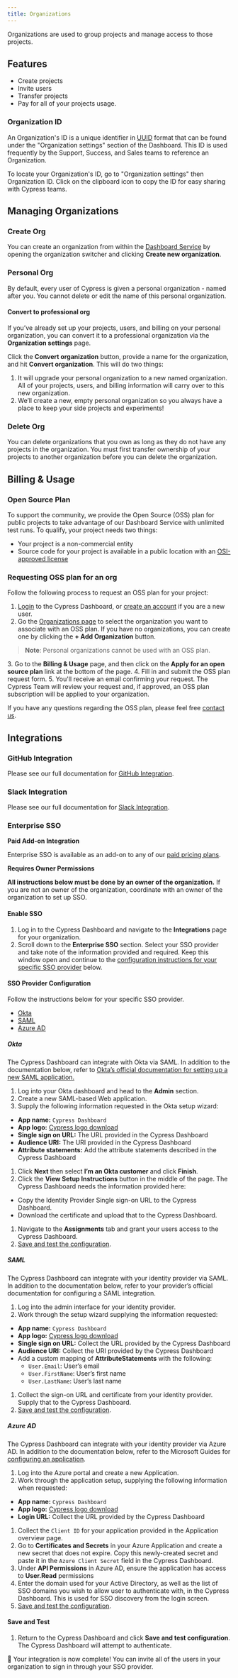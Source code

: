 ```yaml
---
title: Organizations
---
```


Organizations are used to group projects and manage access to those projects.

<DocsImage src="/img/dashboard/organizations-listed-in-dashboard.png" alt="Organizations"  width-600 ></DocsImage>

## Features

- Create projects
- Invite users
- Transfer projects
- Pay for all of your projects usage.

### Organization ID

An Organization's ID is a unique identifier in [UUID](https://tools.ietf.org/html/rfc4122) format that can be found under the "Organization settings" section of the Dashboard. This ID is used frequently by the Support, Success, and Sales teams to reference an Organization.

To locate your Organization's ID, go to "Organization settings" then Organization ID. Click on the clipboard icon to copy the ID for easy sharing with Cypress teams.

<DocsImage src="/img/dashboard/organizations/cypress-organization-UUID.gif" alt="Locate UUID gif" ></DocsImage>

## Managing Organizations

### Create Org

You can create an organization from within the [Dashboard Service](https://on.cypress.io/dashboard) by opening the organization switcher and clicking **<Icon name="plus"></Icon> Create new organization**.

<DocsImage src="/img/dashboard/create-org.png" alt="Create new organization" width-600 ></DocsImage>

<DocsImage src="/img/dashboard/add-organization-dialog.png" alt="Add Organization dialog" width-600 ></DocsImage>

### Personal Org

By default, every user of Cypress is given a personal organization - named after you. You cannot delete or edit the name of this personal organization.

#### Convert to professional org

If you’ve already set up your projects, users, and billing on your personal organization, you can convert it to a professional organization via the **Organization settings** page.

<DocsImage src="/img/dashboard/convert-to-professional-org-button.jpg" alt="Convert org for billing" ></DocsImage>

Click the **Convert organization** button, provide a name for the organization, and hit **Convert organization**. This will do two things:

1. It will upgrade your personal organization to a new named organization. All of your projects, users, and billing information will carry over to this new organization.
2. We’ll create a new, empty personal organization so you always have a place to keep your side projects and experiments!

<DocsImage src="/img/dashboard/convert-to-professional-org-modal.jpg" alt="Convert org to new org" width-600 ></DocsImage>

### Delete Org

You can delete organizations that you own as long as they do not have any projects in the organization. You must first transfer ownership of your projects to another organization before you can delete the organization.

<DocsImage src="/img/dashboard/remove-organization-dialog.png" alt="Delete Organization" ></DocsImage>

## Billing & Usage

### Open Source Plan

To support the community, we provide the Open Source (OSS) plan for public projects to take advantage of our Dashboard Service with unlimited test runs. To qualify, your project needs two things:

- Your project is a non-commercial entity
- Source code for your project is available in a public location with an [OSI-approved license](https://opensource.org/licenses)

### Requesting OSS plan for an org

Follow the following process to request an OSS plan for your project:

1. [Login](https://on.cypress.io/dashboard) to the Cypress Dashboard, or [create an account](https://on.cypress.io/dashboard) if you are a new user.
  <DocsImage src="/img/dashboard/oss-plan-1-login.png" alt="Login or Create Account"></DocsImage>
2. Go the [Organizations page](https://on.cypress.io/dashboard/organizations) to select the organization you want to associate with an OSS plan. If you have no organizations, you can create one by clicking the **+ Add Organization** button.
> **Note**: Personal organizations cannot be used with an OSS plan.

  <DocsImage src="/img/dashboard/oss-plan-2-select-org.png" alt="Select or add organization"></DocsImage>
3. Go to the **Billing & Usage** page, and then click on the **Apply for an open source plan** link at the bottom of the page.
  <DocsImage src="/img/dashboard/oss-plan-3-billing.png" alt="Click Apply for an open source plan"></DocsImage>
4. Fill in and submit the OSS plan request form.
  <DocsImage src="/img/dashboard/oss-plan-4-apply.png" alt="OSS plan request form"></DocsImage>
5. You'll receive an email confirming your request. The Cypress Team will review your request and, if approved, an OSS plan subscription will be applied to your organization.

If you have any questions regarding the OSS plan, please feel free [contact us](mailto:hello@cypress.io).

## Integrations

### GitHub Integration

Please see our full documentation for [GitHub Integration](/guides/dashboard/github-integration).

### Slack Integration

Please see our full documentation for [Slack Integration](/guides/dashboard/slack-integration).

### Enterprise SSO

<Alert type="info">

 <strong class="alert-header">Paid Add-on Integration</strong>

Enterprise SSO is available as an add-on to any of our [paid pricing plans](https://www.cypress.io/pricing).

</Alert>

<Alert type="warning">

 <strong class="alert-header">Requires Owner Permissions</strong>

**All instructions below must be done by an owner of the organization.** If you are not an owner of the organization, coordinate with an owner of the organization to set up SSO.

</Alert>

#### Enable SSO

1. Log in to the Cypress Dashboard and navigate to the **Integrations** page for your organization.
  <DocsImage src="/img/dashboard/organizations/integrations-nenu-screenshot.png" alt="Enable SSO" width-600 ></DocsImage>
2. Scroll down to the **Enterprise SSO** section. Select your SSO provider and take note of the information provided and required. Keep this window open and continue to the [configuration instructions for your specific SSO provider](#SSO-Provider-Configuration) below.

#### SSO Provider Configuration

Follow the instructions below for your specific SSO provider.

- [Okta](#Okta)
- [SAML](#SAML)
- [Azure AD](#Azure-AD)

##### Okta

The Cypress Dashboard can integrate with Okta via SAML. In addition to the documentation below, refer to [Okta’s official documentation for setting up a new SAML application.](https://developer.okta.com/docs/guides/saml-application-setup/overview/)

1. Log into your Okta dashboard and head to the **Admin** section.
  <DocsImage src="/img/dashboard/organizations/okta-admin-cypress-sso-setup.png" alt="Okta Admin" ></DocsImage>
1. Create a new SAML-based Web application.
  <DocsImage src="/img/dashboard/organizations/okta-add-application-step1-cypress-sso.png" alt="Create Okta SAML App" ></DocsImage>
  <DocsImage src="/img/dashboard/organizations/okta-add-application-step3-cypress-sso.png" alt="Create Okta SAML App" width-600 ></DocsImage>  
1. Supply the following information requested in the Okta setup wizard:
  - **App name:** `Cypress Dashboard`
  - **App logo:** [Cypress logo download](https://on.cypress.io/logo)
  - **Single sign on URL:** The URL provided in the Cypress Dashboard
  - **Audience URI:** The URI provided in the Cypress Dashboard
  - **Attribute statements:** Add the attribute statements described in the Cypress Dashboard
1. Click **Next** then select **I’m an Okta customer** and click **Finish**.
1. Click the **View Setup Instructions** button in the middle of the page. The Cypress Dashboard needs the information provided here:
  - Copy the Identity Provider Single sign-on URL to the Cypress Dashboard.
  - Download the certificate and upload that to the Cypress Dashboard.
  <DocsImage src="/img/dashboard/organizations/okta-download-certificate-for-cypress-dashboard.png" alt="Download Certificate" ></DocsImage>
1. Navigate to the **Assignments** tab and grant your users access to the Cypress Dashboard.
1. [Save and test the configuration](#Save-and-Test).

##### SAML

The Cypress Dashboard can integrate with your identity provider via SAML. In addition to the documentation below, refer to your provider’s official documentation for configuring a SAML integration.

<DocsImage src="/img/dashboard/organizations/enterprise-SSO-SAML.png" alt="SAML SSO" ></DocsImage>

1. Log into the admin interface for your identity provider.
1. Work through the setup wizard supplying the information requested:
  - **App name:** `Cypress Dashboard`
  - **App logo:** [Cypress logo download](https://on.cypress.io/logo)
  - **Single sign on URL:** Collect the URL provided by the Cypress Dashboard
  - **Audience URI:** Collect the URI provided by the Cypress Dashboard
  - Add a custom mapping of **AttributeStatements** with the following:
      - `User.Email`: User’s email
      - `User.FirstName`: User’s first name
      - `User.LastName`: User’s last name
1. Collect the sign-on URL and certificate from your identity provider. Supply that to the Cypress Dashboard.
1. [Save and test the configuration](#Save-and-Test).

##### Azure AD

The Cypress Dashboard can integrate with your identity provider via Azure AD. In addition to the documentation below, refer to the Microsoft Guides for [configuring an application](https://docs.microsoft.com/en-us/azure/active-directory/develop/quickstart-register-app).

1. Log into the Azure portal and create a new Application.
1. Work through the application setup, supplying the following information when requested:
  - **App name:** `Cypress Dashboard`
  - **App logo:** [Cypress logo download](https://on.cypress.io/logo)
  - **Login URL:** Collect the URL provided by the Cypress Dashboard
1. Collect the `Client ID` for your application provided in the Application overview page.
1. Go to **Certificates and Secrets** in your Azure Application and create a new secret that does not expire. Copy this newly-created secret and paste it in the `Azure Client Secret` field in the Cypress Dashboard.
1. Under **API Permissions** in Azure AD, ensure the application has access to **User.Read** permissions
1. Enter the domain used for your Active Directory, as well as the list of SSO domains you wish to allow user to authenticate with, in the Cypress Dashboard. This is used for SSO discovery from the login screen.
1. [Save and test the configuration](#Save-and-Test).

#### Save and Test

1. Return to the Cypress Dashboard and click **Save and test configuration**. The Cypress Dashboard will attempt to authenticate.

🎉 Your integration is now complete! You can invite all of the users in your organization to sign in through your SSO provider.

